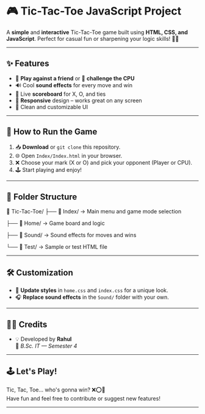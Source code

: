 # 🎮 Tic-Tac-Toe JavaScript Project

A **simple** and **interactive** Tic-Tac-Toe game built using **HTML, CSS, and JavaScript**. Perfect for casual fun or sharpening your logic skills! 🤖🧠

---

## ✨ Features
- 👥 **Play against a friend** or 🤖 **challenge the CPU**
- 🔊 Cool **sound effects** for every move and win
- 🧮 Live **scoreboard** for X, O, and ties
- 📱 **Responsive** design – works great on any screen
- 🎨 Clean and customizable UI

---

## 🚀 How to Run the Game

1. 📥 **Download** or `git clone` this repository.
2. 🌐 Open `Index/Index.html` in your browser.
3. ❌ Choose your mark (X or O) and pick your opponent (Player or CPU).
4. 🕹️ Start playing and enjoy!

---

## 📁 Folder Structure

📂 Tic-Tac-Toe/
├── 📁 Index/ → Main menu and game mode selection

├── 📁 Home/ → Game board and logic

├── 📁 Sound/ → Sound effects for moves and wins

└── 📁 Test/ → Sample or test HTML file


---

## 🛠️ Customization

- 🎨 **Update styles** in `home.css` and `index.css` for a unique look.
- 🎧 **Replace sound effects** in the `Sound/` folder with your own.

---

## 👨‍💻 Credits

- 💡 Developed by **Rahul**  
  🏫 *B.Sc. IT — Semester 4*

---

## 🕹️ Let's Play!

Tic, Tac, Toe... who's gonna win? ❌⭕🎉  
Have fun and feel free to contribute or suggest new features!

---
